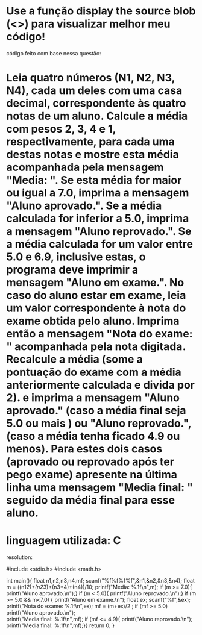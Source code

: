Use a função display the source blob (<>) para visualizar melhor meu código!
===============================================================================================================
código feito com base nessa questão:

Leia quatro números (N1, N2, N3, N4), cada um deles com uma casa decimal, correspondente às quatro notas de um aluno. Calcule a média com pesos 2, 3, 4 e 1, respectivamente, para cada uma destas notas e mostre esta média acompanhada pela mensagem "Media: ". Se esta média for maior ou igual a 7.0, imprima a mensagem "Aluno aprovado.". Se a média calculada for inferior a 5.0, imprima a mensagem "Aluno reprovado.". Se a média calculada for um valor entre 5.0 e 6.9, inclusive estas, o 
programa deve imprimir a mensagem "Aluno em exame.". No caso do aluno estar em exame, leia um valor correspondente à nota do exame obtida pelo aluno. Imprima então a mensagem "Nota do exame: " acompanhada pela nota digitada. Recalcule a média (some a pontuação do exame com a média anteriormente calculada e divida por 2). e imprima a mensagem "Aluno aprovado." (caso a média final seja 5.0 ou mais ) ou "Aluno reprovado.", (caso a média tenha ficado 4.9 ou menos). Para estes dois casos (aprovado ou reprovado após ter pego exame) apresente na última linha uma mensagem "Media final: " seguido da média final para esse aluno.
===============================================================================================================

linguagem utilizada: C
===============================================================================================================
resolution:

#include <stdio.h>
#include <math.h>

int main(){
	float n1,n2,n3,n4,mf;
	scanf("%f%f%f%f",&n1,&n2,&n3,&n4);
	float m = ((n1*2)+(n2*3)+(n3*4)+(n4))/10;
	printf("Media: %.1f\n",m);
	if (m >= 7.0){
		printf("Aluno aprovado.\n");}
		if (m < 5.0){
		printf("Aluno reprovado.\n");}
		if (m >= 5.0 && m<7.0) {
		printf("Aluno em exame.\n");
		float ex;
		scanf("%f",&ex);
		printf("Nota do exame: %.1f\n",ex);
	    mf = (m+ex)/2 ;
			if (mf >= 5.0)
				printf("Aluno aprovado.\n");				
				printf("Media final: %.1f\n",mf);
			if (mf <= 4.9){
				printf("Aluno reprovado.\n");
				printf("Media final: %.1f\n",mf);}}
			return 0;
}
